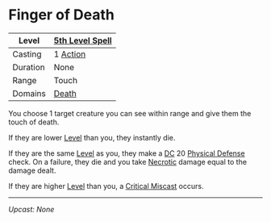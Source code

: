# Finger of Death

| Level    | [5th Level Spell](5th%20Level%20Spells.md)          |
| -------- | --------------------------------------------------- |
| Casting  | 1 [Action](../../../../Game%20Procedures/Core%20Procedures/Action.md) |
| Duration | None                                                |
| Range    | Touch                                               |
| Domains  | [Death](../../Spell%20Domains/Death.md)          |

You choose 1 target creature you can see within range and give them the touch of death.

If they are lower [Level](../../../../Player%20Characters/Derived%20Statistics/Level.md) than you, they instantly die.

If they are the same [Level](../../../../Player%20Characters/Derived%20Statistics/Level.md) as you, they make a [DC](../../../../Game%20Procedures/Core%20Procedures/DC.md) 20 [Physical Defense](../../../../Player%20Characters/Derived%20Statistics/Physical%20Defense.md) check. On a failure, they die and you take [Necrotic](../../../../Game%20Procedures/Combat/Damage%20Types/Necrotic.md) damage equal to the damage dealt.

If they are higher [Level](../../../../Player%20Characters/Derived%20Statistics/Level.md) than you, a [Critical Miscast](../../../../Game%20Procedures/Die%20Rolling%20Mechanics/Critical%20Miscast.md) occurs.

---
*Upcast: None*
